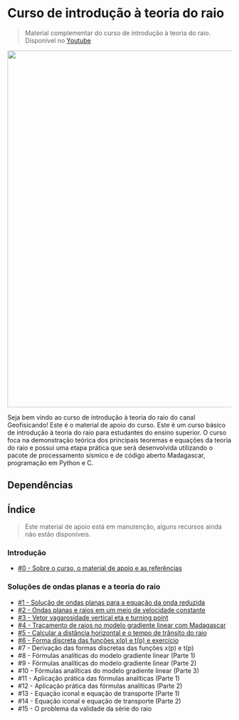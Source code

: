 # Curso de introdução à teoria do raio

> Material complementar do curso de introdução à teoria do raio. Disponível no [Youtube](https://www.youtube.com/watch?v=M54LPfdrBPQ&list=PLLCFxfe9wkl_wQBwijV28lyQP7vddB9RN)

<img src="https://github.com/Geofisicando/introducao-teoria-raio/blob/master/teoria_raio.png" width="800">

Seja bem vindo ao curso de introdução à teoria do raio do canal Geofisicando! Este é o material de apoio do curso. Este é um curso básico de introdução
à teoria do raio para estudantes do ensino superior. O curso foca na demonstração teórica dos principais teoremas e equações
da teoria do raio e possui uma etapa prática que será desenvolvida utilizando o pacote de processamento sísmico e de código aberto Madagascar,
programação em Python e C.

## Dependências

## Índice
> Este material de apoio está em manutenção, alguns recursos ainda não estão disponíveis.

### Introdução
  - [#0 - Sobre o curso, o material de apoio e as referências](https://github.com/Geofisicando/introducao-teoria-raio/tree/master/intro#aula-0---sobre-o-curso-o-material-de-apoio-e-as-refer%C3%AAncias)

### Soluções de ondas planas e a teoria do raio
  - [#1 - Solução de ondas planas para a equação da onda reduzida](https://github.com/Geofisicando/introducao-teoria-raio/tree/master/modeloOndasPlanas)
  - [#2 - Ondas planas e raios em um meio de velocidade constante](https://github.com/Geofisicando/introducao-teoria-raio/tree/master/modeloOndasPlanas)
  - [#3 - Vetor vagarosidade vertical eta e turning point](https://github.com/Geofisicando/introducao-teoria-raio/tree/master/modeloOndasPlanas)
  - [#4 - Traçamento de raios no modelo gradiente linear com Madagascar](https://github.com/Geofisicando/introducao-teoria-raio/tree/master/lab/tracamento_raio#aula-4---tra%C3%A7amento-de-raios-no-modelo-gradiente-linear-com-madagascar)
  - [#5 - Calcular a distância horizontal e o tempo de trânsito do raio](https://github.com/Geofisicando/introducao-teoria-raio/tree/master/modeloOndasPlanas)
  - [#6 - Forma discreta das funções x(p) e t(p) e exercício](https://github.com/Geofisicando/introducao-teoria-raio/tree/master/modeloPilhaDeCamadasPlanas)
  - #7 - Derivação das formas discretas das funções x(p) e t(p)
  - #8 - Fórmulas analíticas do modelo gradiente linear (Parte 1)
  - #9 - Fórmulas analíticas do modelo gradiente linear (Parte 2)
  - #10 - Fórmulas analíticas do modelo gradiente linear (Parte 3)
  - #11 - Aplicação prática das fórmulas analíticas (Parte 1)
  - #12 - Aplicação prática das fórmulas analíticas (Parte 2)
  - #13 - Equação iconal e equação de transporte (Parte 1)
  - #14 - Equação iconal e equação de transporte (Parte 2)
  - #15 - O problema da validade da série do raio

